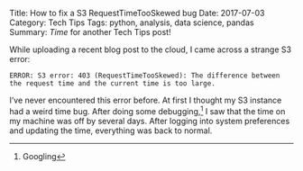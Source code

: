 Title: How to fix a S3 RequestTimeTooSkewed bug
Date: 2017-07-03
Category: Tech Tips
Tags: python, analysis, data science, pandas
Summary: *Time* for another Tech Tips post! 

While uploading a recent blog post to the cloud, I came across a strange S3 error:

`ERROR: S3 error: 403 (RequestTimeTooSkewed): The difference between the request time and the current time is too large.`

I’ve never encountered this error before. At first I thought my S3 instance had a weird time bug. After doing some debugging,[^1] I saw that the time on my machine was off by several days. After logging into system preferences and updating the time, everything was back to normal.

[^1]:	Googling
